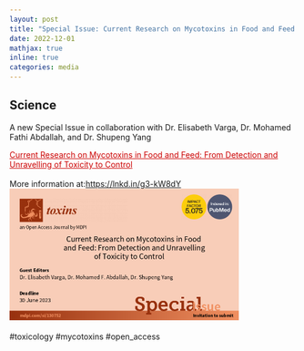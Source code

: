 ```yaml
---
layout: post
title: "Special Issue: Current Research on Mycotoxins in Food and Feed: From Detection and Unravelling of Toxicity to Control"
date: 2022-12-01
mathjax: true
inline: true
categories: media
---
```


## Science

A new Special Issue in collaboration with Dr. Elisabeth Varga, Dr. Mohamed Fathi Abdallah, and Dr. Shupeng Yang
<br><p style="margin-top: 0;"><a href="https://www.mdpi.com/journal/toxins/special_issues/18K7C930F7" target="_blank" style="color:#CC0000;">Current Research on Mycotoxins in Food and Feed: From Detection and Unravelling of Toxicity to Control</a>
<br>
<br>More information at:<a href="https://www.mdpi.com/journal/toxins/special_issues/18K7C930F7" target="_blank">https://lnkd.in/g3-kW8dY</a>
<br>
<img src="/images/Special-issue-toxins.png" alt="Special issue" style="width: 80%;">
<br>
<br>#toxicology #mycotoxins #open_access
